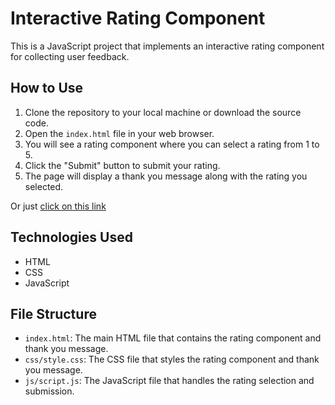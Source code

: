 # Interactive Rating Component

This is a JavaScript project that implements an interactive rating component for collecting user feedback. 

## How to Use

1. Clone the repository to your local machine or download the source code.
2. Open the `index.html` file in your web browser.
3. You will see a rating component where you can select a rating from 1 to 5.
4. Click the "Submit" button to submit your rating.
5. The page will display a thank you message along with the rating you selected.

Or just [click on this link](https://kgogina.github.io/interactive-rating-component/)

## Technologies Used

- HTML
- CSS
- JavaScript

## File Structure

- `index.html`: The main HTML file that contains the rating component and thank you message.
- `css/style.css`: The CSS file that styles the rating component and thank you message.
- `js/script.js`: The JavaScript file that handles the rating selection and submission.
